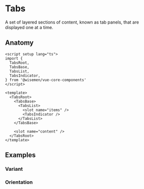 # Tabs

A set of layered sections of content, known as tab panels, that are displayed one at a time.

<ComponentPreview name="tabs/examples/main" />

## Anatomy

```vue
<script setup lang="ts">
import {
  TabsRoot,
  TabsBase,
  TabsList,
  TabsIndicator,
} from '@wisemen/vue-core-components'
</script>

<template>
  <TabsRoot>
    <TabsBase>
      <TabsList>
        <slot name="items" />
        <TabsIndicator />
      </TabsList>
    </TabsBase>

    <slot name="content" />
  </TabsRoot>
</template>
```

## Examples

### Variant

<ComponentPreview name="tabs/examples/variant" />

### Orientation

<ComponentPreview name="tabs/examples/orientation" />

<!-- @include: ./tabs-meta.md -->